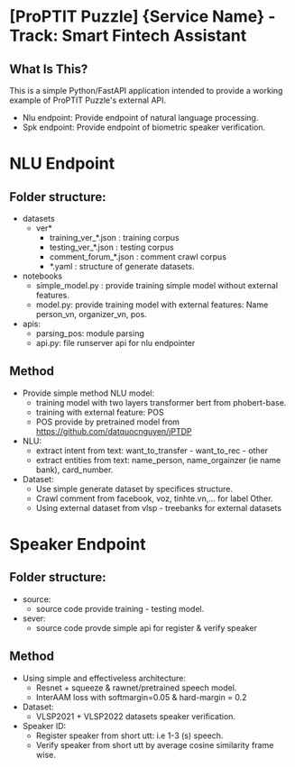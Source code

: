 [ProPTIT Puzzle] {Service Name} - Track: Smart Fintech Assistant 
==============================

What Is This?
-------------
This is a simple Python/FastAPI application intended to provide a working example of ProPTIT Puzzle's external API.

- Nlu endpoint: Provide endpoint of natural language processing. 
- Spk endpoint: Provide endpoint of biometric speaker verification.

# NLU Endpoint

## Folder structure:

- datasets
    - ver*
        - training_ver_*.json :  training corpus
        - testing_ver_*.json  :  testing corpus
        - comment_forum_*.json : comment crawl corpus
        - *.yaml                : structure of generate datasets.
- notebooks
    - simple_model.py :  provide training simple model without external features.
    - model.py: provide training model with external features: Name person_vn, organizer_vn, pos.
- apis:
    - parsing_pos: module parsing
    - api.py: file runserver api for nlu endpointer
## Method
- Provide simple method NLU model:
    - training model with two layers transformer bert from phobert-base.
    - training with external feature: POS
    - POS provide by pretrained model from https://github.com/datquocnguyen/jPTDP
- NLU: 
    - extract intent from text: want_to_transfer - want_to_rec - other
    - extract entities from text: name_person, name_orgainzer (ie name bank), card_number.
- Dataset:
    - Use simple generate dataset by specifices structure.
    - Crawl comment from facebook, voz, tinhte.vn,... for label Other.
    - Using external dataset from vlsp - treebanks for external datasets

# Speaker Endpoint

## Folder structure:

- source:
    - source code provide training - testing model.
- sever:
    - source code provde simple api for register & verify speaker

## Method


- Using simple and effectiveless architecture:
    - Resnet + squeeze & rawnet/pretrained speech model.
    - InterAAM loss with softmargin=0.05  & hard-margin = 0.2
- Dataset:
    - VLSP2021 + VLSP2022 datasets speaker verification.
- Speaker ID:
    - Register speaker from short utt: i.e 1-3 (s) speech.
    - Verify speaker from short utt by average cosine similarity frame wise.


    
